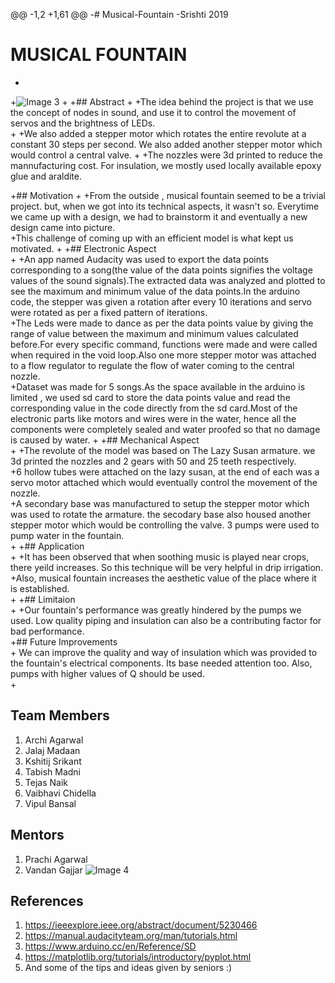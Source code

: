  @@ -1,2 +1,61 @@
-# Musical-Fountain
-Srishti 2019
# MUSICAL FOUNTAIN  
+
+![Image 3](https://github.com/kshitij2116/Musical-Fountain/blob/master/Images%20and%20Videos/Images/IMG_2330.JPG)
+
+## Abstract
+
+The idea behind the project is that we use the concept of nodes in sound, and use it to control the movement of servos and the brightness of LEDs.  
+
+We also added a stepper motor which rotates the entire revolute at a constant 30 steps per second. We also added another stepper motor which would control a central valve.
+
+The nozzles were 3d printed to reduce the mannufacturing cost. For insulation, we mostly used locally available epoxy glue and araldite. 

+## Motivation
+
+From the outside , musical fountain seemed to be a trivial project. but, when we got into its technical aspects, it wasn't so. Everytime we came up with a design, we had to brainstorm it and eventually a new design came into picture.   
+This challenge of coming up with an efficient model is what kept us motivated.
+
+## Electronic Aspect  
+
+An app named Audacity was used to export the data points corresponding to a song(the value of the data points signifies the voltage values of the sound signals).The extracted data was analyzed and plotted to see the maximum and minimum value of the data points.In the arduino code, the stepper was given a rotation after every 10 iterations and servo were rotated as per a fixed pattern of iterations.  
+The Leds were made to dance as per the data points value by giving the range of value between the maximum and minimum values calculated before.For every specific command, functions were made and were called when required in the void loop.Also one more stepper motor was attached to a flow regulator to regulate the flow of water coming to the central nozzle.  
+Dataset was made for 5 songs.As the space available in the arduino is limited , we used sd card to store the data points value and read the corresponding value in the code directly from the sd card.Most of the electronic parts like motors and wires were in the water, hence all the components were completely sealed and water proofed so that no damage is caused by water.
+
+## Mechanical Aspect  
+
+The revolute of the model was based on The Lazy Susan armature. we 3d printed the nozzles and 2 gears with 50 and 25 teeth respectively.  
+6 hollow tubes were attached on the lazy susan, at the end of each was a servo motor attached which would eventually control the movement of the nozzle.  
+A secondary base was manufactured to setup the stepper motor which was used to rotate the armature. the secodary base also housed another stepper motor which would be controlling the valve. 3 pumps were used to pump water in the fountain.  
+
+## Application  
+
+It has been observed that when soothing music is played near crops, there yeild increases. So this technique will be very helpful in drip irrigation. 
+Also, musical fountain increases the aesthetic value of the place where it is established.  
+
+## Limitaion  
+
+Our fountain's performance was greatly hindered by the pumps we used. Low quality piping and insulation can also be a contributing factor for bad performance.  
+## Future Improvements  
+
We can improve the quality and way of insulation which was provided to the fountain's electrical components. Its base needed attention too. Also, pumps with higher values of Q should be used.  
+
## Team Members  

1. Archi Agarwal
2. Jalaj Madaan
3. Kshitij Srikant
4. Tabish Madni
5. Tejas Naik
6. Vaibhavi Chidella
7. Vipul Bansal  

## Mentors

1. Prachi Agarwal
2. Vandan Gajjar
![Image 4](https://github.com/kshitij2116/Musical-Fountain/blob/master/Images%20and%20Videos/Images/IMG_2390.JPG)
## References  

1. https://ieeexplore.ieee.org/abstract/document/5230466
2. https://manual.audacityteam.org/man/tutorials.html
3. https://www.arduino.cc/en/Reference/SD
4. https://matplotlib.org/tutorials/introductory/pyplot.html
5. And some of the tips and ideas given by seniors :)

